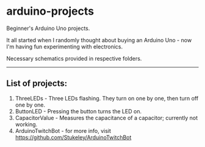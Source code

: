 # arduino-projects
Beginner's Arduino Uno projects.

It all started when I randomly thought about buying an Arduino Uno - now I'm having fun experimenting with electronics.

Necessary schematics provided in respective folders.

---

## List of projects:
1. ThreeLEDs - Three LEDs flashing. They turn on one by one, then turn off one by one.
2. ButtonLED - Pressing the button turns the LED on.
3. CapacitorValue - Measures the capacitance of a capacitor; currently not working.
4. ArduinoTwitchBot - for more info, visit https://github.com/Stukeley/ArduinoTwitchBot
